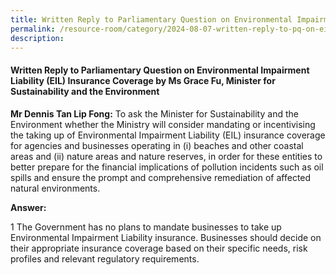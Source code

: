 ```yaml
---
title: Written Reply to Parliamentary Question on Environmental Impairment Liability (EIL) Insurance Coverage
permalink: /resource-room/category/2024-08-07-written-reply-to-pq-on-eil-insurance-coverage
description:
---
```

 
#### Written Reply to Parliamentary Question on Environmental Impairment Liability (EIL) Insurance Coverage by Ms Grace Fu, Minister for Sustainability and the Environment

**Mr Dennis Tan Lip Fong:** To ask the Minister for Sustainability and the Environment whether the Ministry will consider mandating or incentivising the taking up of Environmental Impairment Liability (EIL) insurance coverage for agencies and businesses operating in (i) beaches and other coastal areas and (ii) nature areas and nature reserves, in order for these entities to better prepare for the financial implications of pollution incidents such as oil spills and ensure the prompt and comprehensive remediation of affected natural environments.

**Answer:**  

1  The Government has no plans to mandate businesses to take up Environmental Impairment Liability insurance. Businesses should decide on their appropriate insurance coverage based on their specific needs, risk profiles and relevant regulatory requirements.
